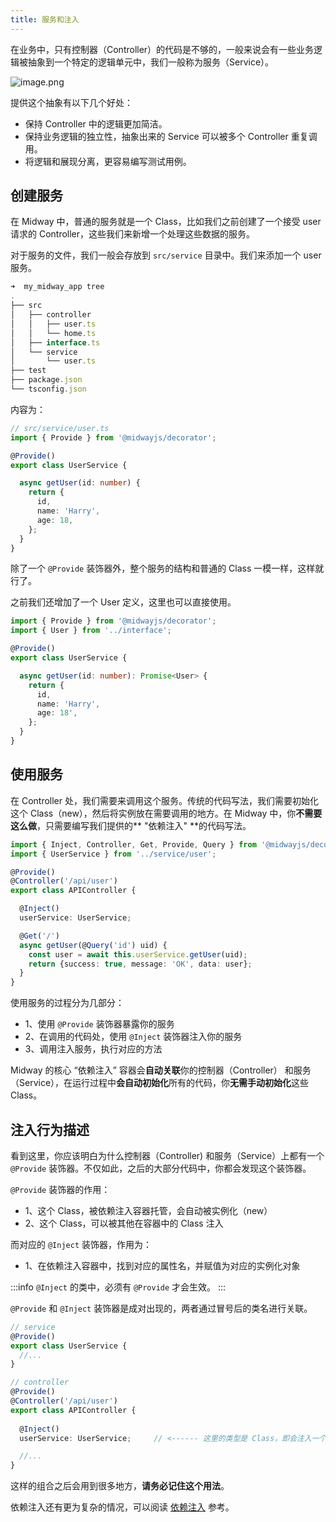 ```yaml
---
title: 服务和注入
---
```


  在业务中，只有控制器（Controller）的代码是不够的，一般来说会有一些业务逻辑被抽象到一个特定的逻辑单元中，我们一般称为服务（Service）。


![image.png](https://cdn.nlark.com/yuque/0/2020/png/501408/1600604974682-f5309741-dda9-484b-bcf3-ac054f98fe78.png#height=172&id=xMfop&margin=%5Bobject%20Object%5D&name=image.png&originHeight=344&originWidth=2130&originalType=binary&ratio=1&size=46493&status=done&style=none&width=1065)


提供这个抽象有以下几个好处：

- 保持 Controller 中的逻辑更加简洁。
- 保持业务逻辑的独立性，抽象出来的 Service 可以被多个 Controller 重复调用。
- 将逻辑和展现分离，更容易编写测试用例。



## 创建服务


在 Midway 中，普通的服务就是一个 Class，比如我们之前创建了一个接受 user 请求的 Controller，这些我们来新增一个处理这些数据的服务。


对于服务的文件，我们一般会存放到 `src/service` 目录中。我们来添加一个 user 服务。
```typescript
➜  my_midway_app tree
.
├── src
│   ├── controller
│   │   ├── user.ts
│   │   └── home.ts
│   ├── interface.ts
│   └── service
│       └── user.ts
├── test  
├── package.json  
└── tsconfig.json
```
内容为：
```typescript
// src/service/user.ts
import { Provide } from '@midwayjs/decorator';

@Provide()
export class UserService {

  async getUser(id: number) {
    return {
      id,
      name: 'Harry',
      age: 18,
    };
  }
}
```
除了一个 `@Provide` 装饰器外，整个服务的结构和普通的 Class 一模一样，这样就行了。


之前我们还增加了一个 User 定义，这里也可以直接使用。
```typescript
import { Provide } from '@midwayjs/decorator';
import { User } from '../interface';

@Provide()
export class UserService {

  async getUser(id: number): Promise<User> {
    return {
      id,
      name: 'Harry',
      age: 18',
    };
  }
}
```


## 使用服务


在 Controller 处，我们需要来调用这个服务。传统的代码写法，我们需要初始化这个 Class（new），然后将实例放在需要调用的地方。在 Midway 中，你**不需要这么做**，只需要编写我们提供的** "依赖注入" **的代码写法。


```typescript
import { Inject, Controller, Get, Provide, Query } from '@midwayjs/decorator';
import { UserService } from '../service/user';

@Provide()
@Controller('/api/user')
export class APIController {

  @Inject()
  userService: UserService;

  @Get('/')
  async getUser(@Query('id') uid) {
    const user = await this.userService.getUser(uid);
    return {success: true, message: 'OK', data: user};
  }
}

```
使用服务的过程分为几部分：


- 1、使用 `@Provide` 装饰器暴露你的服务
- 2、在调用的代码处，使用 `@Inject` 装饰器注入你的服务
- 3、调用注入服务，执行对应的方法



Midway 的核心 “依赖注入” 容器会**自动关联**你的控制器（Controller） 和服务（Service），在运行过程中**会自动初始化**所有的代码，你**无需手动初始化**这些 Class。


## 注入行为描述


看到这里，你应该明白为什么控制器（Controller) 和服务（Service）上都有一个 `@Provide` 装饰器。不仅如此，之后的大部分代码中，你都会发现这个装饰器。


`@Provide` 装饰器的作用：


- 1、这个 Class，被依赖注入容器托管，会自动被实例化（new）
- 2、这个 Class，可以被其他在容器中的 Class 注入



而对应的 `@Inject` 装饰器，作用为：


- 1、在依赖注入容器中，找到对应的属性名，并赋值为对应的实例化对象



:::info
`@Inject` 的类中，必须有 `@Provide` 才会生效。
:::


`@Provide` 和 `@Inject` 装饰器是成对出现的，两者通过冒号后的类名进行关联。
```typescript
// service
@Provide()
export class UserService {
  //...
}

// controller
@Provide()
@Controller('/api/user')
export class APIController {
    
  @Inject()
  userService: UserService;		// <------ 这里的类型是 Class，即会注入一个该类型的实例

  //...
}

```
这样的组合之后会用到很多地方，**请务必记住这个用法**。


依赖注入还有更为复杂的情况，可以阅读 [依赖注入](container) 参考。